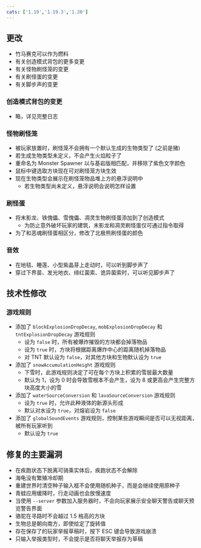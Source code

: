 ```yaml
---
cats: ['1.19','1.19.3','1.20']
---
```

## 更改
* 竹马赛克可以作为燃料
* 有关创造模式背包的更多变更
* 有关怪物刷怪笼的变更
* 有关刷怪蛋的变更
* 有关脚步声的变更

### 创造模式背包的变更
* 略，详见完整日志

### 怪物刷怪笼
* 被玩家放置时，刷怪笼不会拥有一个默认生成的生物类型了 (之前是猪)
* 若生成生物类型未定义，不会产生火焰粒子了
* 重命名为 Monster Spawner 以与基岩版相匹配，并移除了紫色文字颜色
* 鼠标中键选取方块现在可对刷怪笼方块生效
* 现在生物类型会展示在刷怪笼物品堆上方的悬浮说明中
	* 若生物类型尚未定义，悬浮说明会说明怎样设置

### 刷怪蛋
* 将末影龙、铁傀儡、雪傀儡、凋灵生物刷怪蛋添加到了创造模式
	* 为防止意外破坏玩家的建筑，末影龙和凋灵刷怪蛋仅可通过指令取得
* 为了和恶魂刷怪蛋相区分，修改了北极熊刷怪蛋的颜色

### 音效
* 在地毯、睡莲、小型紫晶芽上走动时，可以听到脚步声了
* 穿过下界苗、发光地衣、绯红菌索、诡异菌索时，可以听见脚步声了

## 技术性修改
### 游戏规则
* 添加了 `blockExplosionDropDecay`, `mobExplosionDropDecay` 和 `tntExplosionDropDecay` 游戏规则
	* 设为 `false` 时，所有被爆炸摧毁的方块都会掉落物品
	* 设为 `true` 时，方块将根据距离爆炸中心的距离随机掉落物品
	* 对 TNT 默认设为 `false`，对其他方块和生物默认设为 `true`
* 添加了 `snowAccumulationHeight` 游戏规则
	* 下雪时，此游戏规则决定了可在每个方块上积累的雪层最大数量
	* 默认为 1，设为 0 时会导致雪根本不会产生，设为 8 或更高会产生完整方块高度大小的雪
* 添加了 `waterSourceConversion` 和 `lavaSourceConversion` 游戏规则
	* 设为 `true` 时，允许此种液体的新源头形成
	* 默认对水设为 `true`，对熔岩设为 `false`
* 添加了 `globalSoundEvents` 游戏规则，控制某些游戏瞬间是否可以无视距离，被所有玩家听到
	* 默认设为 `true`

## 修复的主要漏洞
* 在疾跑状态下脱离可骑乘实体后，疾跑状态不会解除
* 海龟没有繁殖冷却期
* 重建世界时清空种子输入框不会使用随机种子，而是会继续使用原种子
* 青蛙应用缓降时，行走动画也会放慢速度
* 当使用 `--server` 参数加入服务器时，不会向玩家展示安全聊天警告或聊天预览警告界面
* 骆驼在寻路时不会越过 1.5 格高的方块
* 生物总是朝向南方，即使给定了旋转值
* 存在保存了的玩家举报草稿时，按下 ESC 键会导致游戏崩溃
* 只输入举报类型时，不会提示是否将聊天举报存为草稿
